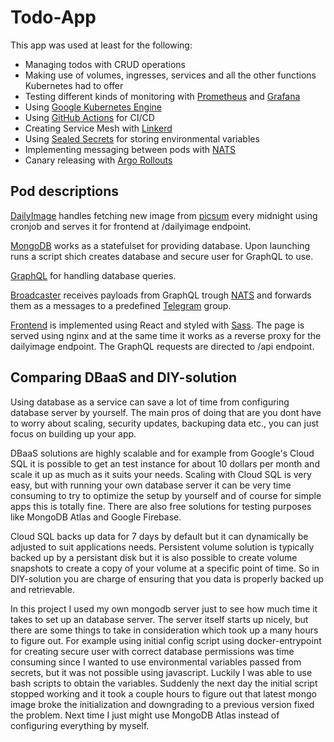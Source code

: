 # Todo-App

This app was used at least for the following:
  - Managing todos with CRUD operations
  - Making use of volumes, ingresses, services and all the other functions Kubernetes had to offer
  - Testing different kinds of monitoring with [Prometheus](http://prometheus.io) and [Grafana](https://grafana.com/)
  - Using [Google Kubernetes Engine](https://cloud.google.com/kubernetes-engine)
  - Using [GitHub Actions](https://github.com/features/actions) for CI/CD
  - Creating Service Mesh with [Linkerd](https://linkerd.io/)
  - Using [Sealed Secrets](https://github.com/bitnami-labs/sealed-secrets) for storing environmental variables
  - Implementing messaging between pods with [NATS](https://nats.io/)
  - Canary releasing with [Argo Rollouts](https://argoproj.github.io/argo-rollouts/)
  
## Pod descriptions

[DailyImage](/todo-app/todo-app-dailyimage) handles fetching new image from [picsum](https://picsum.photos) every midnight using cronjob and serves it for frontend at /dailyimage endpoint.

[MongoDB](todo-app/todo-app-mongodb) works as a statefulset for providing database. Upon launching runs a script shich creates database and secure user for GraphQL to use.

[GraphQL](todo-app/todo-app-graphql) for handling database queries.

[Broadcaster](todo-app/todo-app-broadcaster) receives payloads from GraphQL trough [NATS](https://nats.io/) and forwards them as a messages to a predefined [Telegram](https://telegram.org/) group. 

[Frontend](todo-app/todo-app-frontend) is implemented using React and styled with [Sass](https://sass-lang.com/). The page is served using nginx and at the same time it works as a reverse proxy for the dailyimage endpoint. The GraphQL requests are directed to /api endpoint.

## Comparing DBaaS and DIY-solution

Using database as a service can save a lot of time from configuring database server by yourself. The main pros of doing that are you dont have to worry about scaling, security updates, backuping data etc., you can just focus on building up your app. 

DBaaS solutions are highly scalable and for example from Google's Cloud SQL it is possible to get an test instance for about 10 dollars per month and scale it up as much as it suits your needs. Scaling with Cloud SQL is very easy, but with running your own database server it can be very time consuming to try to optimize the setup by yourself and of course for simple apps this is totally fine. There are also free solutions for testing purposes like MongoDB Atlas and Google Firebase. 

Cloud SQL backs up data for 7 days by default but it can dynamically be adjusted to suit applications needs. Persistent volume solution is typically backed up by a persistant disk but it is also possible to create volume snapshots to create a copy of your volume at a specific point of time. So in DIY-solution you are charge of ensuring that you data is properly backed up and retrievable.

In this project I used my own mongodb server just to see how much time it takes to set up an database server. The server itself starts up nicely, but there are some things to take in consideration which took up a many hours to figure out. For example using initial config script using docker-entrypoint for creating secure user with correct database permissions was time consuming since I wanted to use environmental variables passed from secrets, but it was not possible using javascript. Luckily I was able to use bash scripts to obtain the variables. Suddenly the next day the initial script stopped working and it took a couple hours to figure out that latest mongo image broke the initialization and downgrading to a previous version fixed the problem. Next time I just might use MongoDB Atlas instead of configuring everything by myself.
